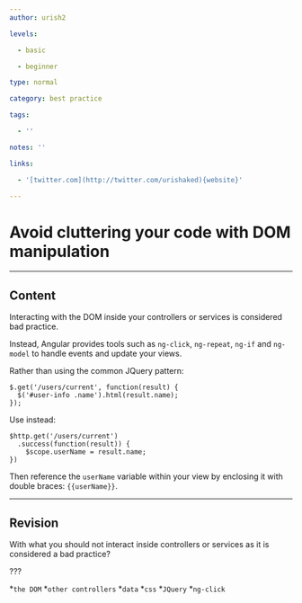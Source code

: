 ```yaml
---
author: urish2

levels:

  - basic

  - beginner

type: normal

category: best practice

tags:

  - ''

notes: ''

links:

  - '[twitter.com](http://twitter.com/urishaked){website}'

---
```

# Avoid cluttering your code with DOM manipulation

---
## Content

Interacting with the DOM inside your controllers or services is considered bad practice.

Instead, Angular provides tools such as `ng-click`, `ng-repeat`, `ng-if` and `ng-model` to handle events and update your views.

Rather than using the common JQuery pattern:

```
$.get('/users/current', function(result) {
  $('#user-info .name').html(result.name);
});
```

Use instead:

```
$http.get('/users/current')
  .success(function(result)) {
    $scope.userName = result.name;
})
```

Then reference the `userName` variable within your view by enclosing it with double braces: `{{userName}}`.

---
## Revision

With what you should not interact inside controllers or services as it is considered a bad practice?

???

*`the DOM`
*`other controllers`
*`data`
*`css`
*`JQuery`
*`ng-click`